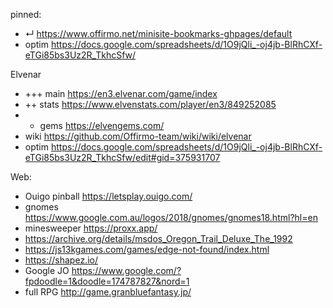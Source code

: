 
pinned:
- ↵ https://www.offirmo.net/minisite-bookmarks-ghpages/default
- optim https://docs.google.com/spreadsheets/d/1O9jQli_-oj4jb-BlRhCXf-eTGi85bs3Uz2R_TkhcSfw/


Elvenar
- +++ main https://en3.elvenar.com/game/index
- ++ stats https://www.elvenstats.com/player/en3/849252085
- + gems https://elvengems.com/
- wiki https://github.com/Offirmo-team/wiki/wiki/elvenar
- optim https://docs.google.com/spreadsheets/d/1O9jQli_-oj4jb-BlRhCXf-eTGi85bs3Uz2R_TkhcSfw/edit#gid=375931707


Web:
- Ouigo pinball https://letsplay.ouigo.com/
- gnomes https://www.google.com.au/logos/2018/gnomes/gnomes18.html?hl=en
- minesweeper https://proxx.app/
- https://archive.org/details/msdos_Oregon_Trail_Deluxe_The_1992
- https://js13kgames.com/games/edge-not-found/index.html
- https://shapez.io/
- Google JO https://www.google.com/?fpdoodle=1&doodle=174787827&nord=1
- full RPG http://game.granbluefantasy.jp/
